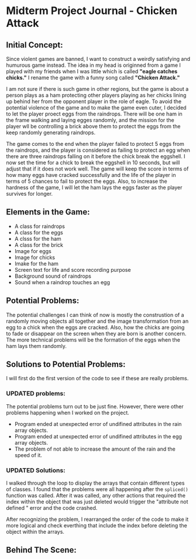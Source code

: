 # Midterm Project Journal - Chicken Attack
## Initial Concept:
Since violent games are banned, I want to construct a weirdly satisfying and humurous game instead. The idea in my head is originned from a game I played with my friends when I was little which is called **"eagle catches chicks."** I rename the game with a funny song called **"Chicken Attack."**

I am not sure if there is such game in other regions, but the game is about a person plays as a ham protecting other players playing as her chicks lining up behind her from the opponent player in the role of eagle. To avoid the potential violence of the game and to make the game even cuter, I decided to let the player proect eggs from the raindrops. There will be one ham in the frame walking and laying egges randomly, and the mission for the player wll be controlling a brick above them to protect the eggs from the keep randomly generating raindrops.

The game comes to the end when the player failed to protect 5 eggs from the raindrops, and the player is considered as failing to protect an egg when there are three raindrops falling on it before the chick break the eggshell. I now set the time for a chick to break the eggshell in 10 seconds, but will adjust that if it does not work well. The game will keep the score in terms of how many eggs have cracked successfully and the life of the player in terms of 5 chances to fail to protect the eggs. Also, to increase the hardness of the game, I will let the ham lays the eggs faster as the player survives for longer.

## Elements in the Game:
- A class for raindrops
- A class for the eggs
- A clsss for the ham
- A class for the brick
- Image for eggs
- Image for chicks
- Imake for the ham
- Screen text for life and score recording purpose
- Background sound of raindrops
- Sound when a raindrop touches an egg

## Potential Problems:
The potential challenges I can think of now is mostly the construstion of a randomly moving objects all together and the image transformation from an egg to a chick when the eggs are cracked. Also, how the chicks are going to fade or disappear on the screen when they are born is another concern. The more technical problems will be the formation of the eggs when the ham lays them randomly.

## Solutions to Potential Problems:
I will first do the first version of the code to see if these are really problems.

### UPDATED problems:
The potential problems turn out to be just fine. However, there were other problems happening when I worked on the project.
- Program ended at unexpected error of undifined attributes in the rain array objects.
- Program ended at unexpected error of undifined attributes in the egg array objects.
- The problem of not able to increase the amount of the rain and the speed of it.

### UPDATED Solutions:
I walked through the loop to display the arrays that contain different types of classes. I found that the problems were all happening after the ````spliced()```` function was called. After it was called, any other actions that required the index within the object that was just deleted would trigger the "attribute not defined
" error and the code crashed.

After recognizing the problem, I rearranged the order of the code to make it more logical and check everthing that include the index before deleting the object within the arrays.
## Behind The Scene:

